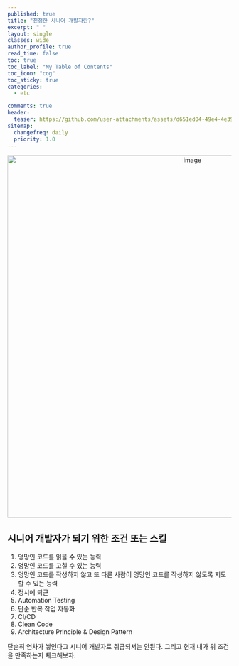 ```yaml
---
published: true
title: "진정한 시니어 개발자란?"
excerpt: " "
layout: single
classes: wide
author_profile: true
read_time: false
toc: true
toc_label: "My Table of Contents"
toc_icon: "cog"
toc_sticky: true
categories:
  - etc

comments: true
header:
  teaser: https://github.com/user-attachments/assets/d651ed04-49e4-4e39-9379-f69a6dd8d031
sitemap:
  changefreq: daily
  priority: 1.0
---
```


<div align="center">
<img width="816" alt="image" src="https://github.com/user-attachments/assets/d651ed04-49e4-4e39-9379-f69a6dd8d031">

</div>


## 시니어 개발자가 되기 위한 조건 또는 스킬

1. 엉망인 코드를 읽을 수 있는 능력
2. 엉망인 코드를 고칠 수 있는 능력
3. 엉망인 코드를 작성하지 않고 또 다른 사람이 엉망인 코드를 작성하지 않도록 지도할 수 있는 능력
4. 정시에 퇴근
5. Automation Testing
6. 단순 반복 작업 자동화
7. CI/CD
8. Clean Code
9. Architecture Principle & Design Pattern

단순히 연차가 쌓인다고 시니어 개발자로 취급되서는 안된다. 그리고 현재 내가 위 조건을 만족하는지 체크해보자.